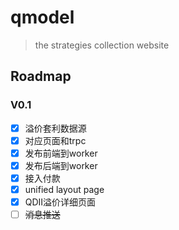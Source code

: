 # qmodel
> the strategies collection website
## Roadmap
### V0.1
- [x] 溢价套利数据源
- [x] 对应页面和trpc
- [x] 发布前端到worker
- [x] 发布后端到worker
- [x] 接入付款
- [x] unified layout page
- [x] QDII溢价详细页面
- [ ] ~~消息推送~~
